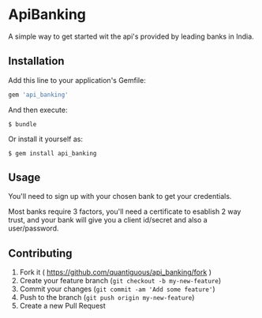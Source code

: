 # ApiBanking

A simple way to get started wit the api's provided by leading banks in India. 

## Installation

Add this line to your application's Gemfile:

```ruby
gem 'api_banking'
```

And then execute:

    $ bundle

Or install it yourself as:

    $ gem install api_banking

## Usage

You'll need to sign up with your chosen bank to get your credentials. 

Most banks require 3 factors, you'll need a certificate to esablish 2 way trust, and your bank will give you a client id/secret and also a user/password.


## Contributing

1. Fork it ( https://github.com/quantiguous/api_banking/fork )
2. Create your feature branch (`git checkout -b my-new-feature`)
3. Commit your changes (`git commit -am 'Add some feature'`)
4. Push to the branch (`git push origin my-new-feature`)
5. Create a new Pull Request
